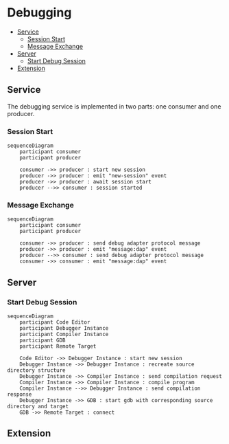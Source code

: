 # Debugging

- [Service](#service)
  - [Session Start](#session-start)
  - [Message Exchange](#message-exchange)
- [Server](#server)
  - [Start Debug Session](#start-debug-session)
- [Extension](#extension)

## Service

The debugging service is implemented in two parts: one consumer and one producer.

### Session Start

```mermaid
sequenceDiagram
    participant consumer
    participant producer

    consumer ->> producer : start new session
    producer ->> producer : emit "new-session" event
    producer ->> producer : await session start
    producer -->> consumer : session started
```

### Message Exchange

```mermaid
sequenceDiagram
    participant consumer
    participant producer

    consumer ->> producer : send debug adapter protocol message
    producer ->> producer : emit "message:dap" event
    producer -->> consumer : send debug adapter protocol message
    consumer ->> consumer : emit "message:dap" event
```

## Server

### Start Debug Session

```mermaid
sequenceDiagram
    participant Code Editor
    participant Debugger Instance
    participant Compiler Instance
    participant GDB
    participant Remote Target

    Code Editor ->> Debugger Instance : start new session
    Debugger Instance ->> Debugger Instance : recreate source directory structure
    Debugger Instance ->> Compiler Instance : send compilation request
    Compiler Instance ->> Compiler Instance : compile program
    Compiler Instance -->> Debugger Instance : send compilation response
    Debugger Instance ->> GDB : start gdb with corresponding source directory and target
    GDB ->> Remote Target : connect
```

## Extension
